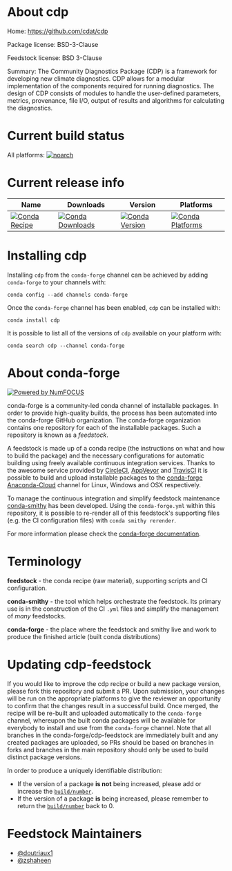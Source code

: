 <!--
# -*- mode: jinja -*-
-->

About cdp
=========

Home: https://github.com/cdat/cdp

Package license: BSD-3-Clause

Feedstock license: BSD 3-Clause

Summary: The Community Diagnostics Package (CDP) is a framework for developing new climate diagnostics. CDP allows for a modular implementation of the components required for running diagnostics. The design of CDP consists of modules to handle the user-defined parameters, metrics, provenance, file I/O, output of results and algorithms for calculating the diagnostics.



Current build status
====================

All platforms:
[![noarch](https://img.shields.io/circleci/project/github/conda-forge/cdp-feedstock/master.svg?label=noarch)](https://circleci.com/gh/conda-forge/cdp-feedstock)

Current release info
====================

| Name | Downloads | Version | Platforms |
| --- | --- | --- | --- |
| [![Conda Recipe](https://img.shields.io/badge/recipe-cdp-green.svg)](https://anaconda.org/conda-forge/cdp) | [![Conda Downloads](https://img.shields.io/conda/dn/conda-forge/cdp.svg)](https://anaconda.org/conda-forge/cdp) | [![Conda Version](https://img.shields.io/conda/vn/conda-forge/cdp.svg)](https://anaconda.org/conda-forge/cdp) | [![Conda Platforms](https://img.shields.io/conda/pn/conda-forge/cdp.svg)](https://anaconda.org/conda-forge/cdp) |

Installing cdp
==============

Installing `cdp` from the `conda-forge` channel can be achieved by adding `conda-forge` to your channels with:

```
conda config --add channels conda-forge
```

Once the `conda-forge` channel has been enabled, `cdp` can be installed with:

```
conda install cdp
```

It is possible to list all of the versions of `cdp` available on your platform with:

```
conda search cdp --channel conda-forge
```


About conda-forge
=================

[![Powered by NumFOCUS](https://img.shields.io/badge/powered%20by-NumFOCUS-orange.svg?style=flat&colorA=E1523D&colorB=007D8A)](http://numfocus.org)

conda-forge is a community-led conda channel of installable packages.
In order to provide high-quality builds, the process has been automated into the
conda-forge GitHub organization. The conda-forge organization contains one repository
for each of the installable packages. Such a repository is known as a *feedstock*.

A feedstock is made up of a conda recipe (the instructions on what and how to build
the package) and the necessary configurations for automatic building using freely
available continuous integration services. Thanks to the awesome service provided by
[CircleCI](https://circleci.com/), [AppVeyor](https://www.appveyor.com/)
and [TravisCI](https://travis-ci.org/) it is possible to build and upload installable
packages to the [conda-forge](https://anaconda.org/conda-forge)
[Anaconda-Cloud](https://anaconda.org/) channel for Linux, Windows and OSX respectively.

To manage the continuous integration and simplify feedstock maintenance
[conda-smithy](https://github.com/conda-forge/conda-smithy) has been developed.
Using the ``conda-forge.yml`` within this repository, it is possible to re-render all of
this feedstock's supporting files (e.g. the CI configuration files) with ``conda smithy rerender``.

For more information please check the [conda-forge documentation](https://conda-forge.org/docs/).

Terminology
===========

**feedstock** - the conda recipe (raw material), supporting scripts and CI configuration.

**conda-smithy** - the tool which helps orchestrate the feedstock.
                   Its primary use is in the construction of the CI ``.yml`` files
                   and simplify the management of *many* feedstocks.

**conda-forge** - the place where the feedstock and smithy live and work to
                  produce the finished article (built conda distributions)


Updating cdp-feedstock
======================

If you would like to improve the cdp recipe or build a new
package version, please fork this repository and submit a PR. Upon submission,
your changes will be run on the appropriate platforms to give the reviewer an
opportunity to confirm that the changes result in a successful build. Once
merged, the recipe will be re-built and uploaded automatically to the
`conda-forge` channel, whereupon the built conda packages will be available for
everybody to install and use from the `conda-forge` channel.
Note that all branches in the conda-forge/cdp-feedstock are
immediately built and any created packages are uploaded, so PRs should be based
on branches in forks and branches in the main repository should only be used to
build distinct package versions.

In order to produce a uniquely identifiable distribution:
 * If the version of a package **is not** being increased, please add or increase
   the [``build/number``](https://conda.io/docs/user-guide/tasks/build-packages/define-metadata.html#build-number-and-string).
 * If the version of a package **is** being increased, please remember to return
   the [``build/number``](https://conda.io/docs/user-guide/tasks/build-packages/define-metadata.html#build-number-and-string)
   back to 0.

Feedstock Maintainers
=====================

* [@doutriaux1](https://github.com/doutriaux1/)
* [@zshaheen](https://github.com/zshaheen/)

